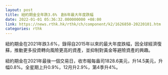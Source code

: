 ```yaml
---
layout: post
title: 紐約期金全年跌3.6%　創6年最大年度跌幅
date: 2022-01-01 05:36:32.000000000 +08:00
link: https://news.rthk.hk/rthk/ch/component/k2/1626850-20220101.htm
categories: rthk
---
```


紐約期金在2021年跌3.6%，錄得自2015年以來的最大年度跌幅，因全球經濟復蘇，推動更多投資轉向風險更高的資產，並抑制對黃金等避險資產的興趣。

紐約期金在2021年最後一個交易日，收市報每盎司1828.6美元，升14.5美元，升幅0.8%。全星期上升0.9%，12月升2.9%，第4季升4%。

